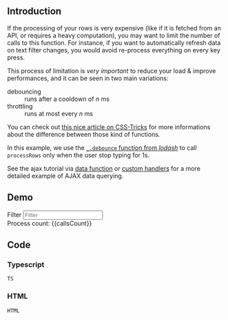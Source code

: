 ## Introduction

If the processing of your rows is very expensive (like if it is fetched from an API, or requires a heavy computation), you may want to limit the number of calls to this function. For instance, if you want to automatically refresh data on text filter changes, you would avoid re-process everything on every key press.

This process of limitation is *very important* to reduce your load & improve performances, and it can be seen in two main variations:

<dl class="inlined-elements">
    <div><dt>debouncing</dt><dd>runs after a cooldown of <var>n</var> ms</dd></div>
    <div><dt>throttling</dt><dd>runs at most every <var>n</var> ms</dd></div>
</dl>

You can check out [this nice article on CSS-Tricks](https://css-tricks.com/debouncing-throttling-explained-examples/) for more informations about the difference between those kind of functions.

In this example, we use the [`_.debounce` function from *lodash*](https://lodash.com/docs/4.17.11#debounce) to call `processRows` only when the user stop typing for 1s.

<div class="alert alert-info">
    <i class="fas fa-info-circle"></i>
    See the ajax tutorial via <a href="./ajax-data.html">data function</a> or <a href="./ajax-handler.html">custom handlers</a> for a more detailed example of AJAX data querying.
</div>

## Demo

<div id="demo-app">
    <div class="row">
        <div class="col-xs-12 col-md-4 form-inline">
            <div class="form-group">
                <label for="filter" class="sr-only">Filter</label>
                <input type="text" class="form-control" v-model="filter" placeholder="Filter" @keydown="$event.stopImmediatePropagation()">
            </div>
        </div>
        <label for="calls-count" class="col-xs-6 col-md-4">Process count: </label>
        <output id="calls-count" class="col-xs-6 col-md-4">{{callsCount}}</output>
        <div class="col-xs-12 table-responsive">
            <datatable :columns="columns" :data="someLongOperation" :filter="filter" name="debounced" :per-page="25"></datatable>
            <datatable-pager v-model="page" table="debounced"></datatable-pager>
        </div>
    </div>
    <div class="row">
    </div>
</div>

## Code

### Typescript

```TS```

### HTML

```HTML```

<script src="{{relativeURLToRoot /assets/js/rows.js}}" defer></script>
<script id="deps"></script>
<script id="demo-script"></script>
